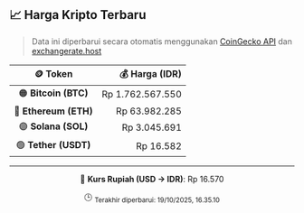 

<!-- HARGA_KRIPTO -->
## 📈 Harga Kripto Terbaru

> Data ini diperbarui secara otomatis menggunakan [CoinGecko API](https://www.coingecko.com/) dan [exchangerate.host](https://exchangerate.host/)

<div align="center">

| 🪙 Token | 💰 Harga (IDR) |
|:------:|---------------:|
| 🟠 **Bitcoin (BTC)**   | Rp 1.762.567.550 |
| 🔵 **Ethereum (ETH)**  | Rp 63.982.285 |
| 🟣 **Solana (SOL)**    | Rp 3.045.691 |
| 🟢 **Tether (USDT)**   | Rp 16.582 |

---

💱 **Kurs Rupiah (USD → IDR)**: Rp 16.570

🕒 <sub>Terakhir diperbarui: 19/10/2025, 16.35.10</sub>

</div>
<!-- /HARGA_KRIPTO -->